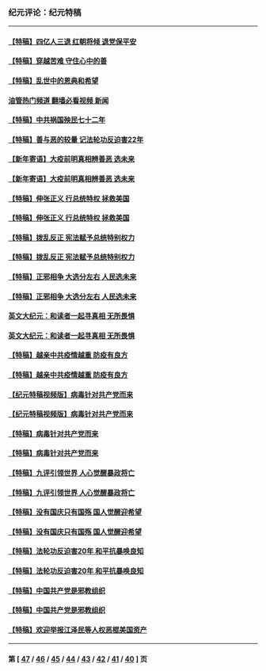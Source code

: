 ### 纪元评论：纪元特稿
---
#### [【特稿】四亿人三退 红朝将倾 退党保平安](../../pages/nsc424/n13794378.md?08300330) 
#### [【特稿】穿越苦难 守住心中的善](../../pages/nsc424/n13784979.md?08300330) 
#### [【特稿】乱世中的恩典和希望](../../pages/nsc424/n13734687.md?08300330) 
#### [油管热门频道 翻墙必看视频 新闻](ok?08300330)
#### [【特稿】中共祸国殃民七十二年](../../pages/nsc424/n13272607.md?08300330) 
#### [【特稿】善与恶的较量 记法轮功反迫害22年](../../pages/nsc424/n13086597.md?08300330) 
#### [【新年寄语】大疫前明真相辨善恶 选未来](../../pages/nsc424/n12660855.md?08300330) 
#### [【新年寄语】大疫前明真相辨善恶 选未来](../../pages/nsc424/n12660855.md?08300330) 
#### [【特稿】伸张正义 行总统特权 拯救美国](../../pages/nsc424/n12616806.md?08300330) 
#### [【特稿】伸张正义 行总统特权 拯救美国](../../pages/nsc424/n12616806.md?08300330) 
#### [【特稿】拨乱反正 宪法赋予总统特别权力](../../pages/nsc424/n12598306.md?08300330) 
#### [【特稿】拨乱反正 宪法赋予总统特别权力](../../pages/nsc424/n12598306.md?08300330) 
#### [【特稿】正邪相争 大选分左右 人民选未来](../../pages/nsc424/n12545208.md?08300330) 
#### [【特稿】正邪相争 大选分左右 人民选未来](../../pages/nsc424/n12545208.md?08300330) 
#### [英文大纪元：和读者一起寻真相 无所畏惧](../../pages/nsc424/n12542027.md?08300330) 
#### [英文大纪元：和读者一起寻真相 无所畏惧](../../pages/nsc424/n12542027.md?08300330) 
#### [【特稿】越亲中共疫情越重 防疫有良方](../../pages/nsc424/n12042989.md?08300330) 
#### [【特稿】越亲中共疫情越重 防疫有良方](../../pages/nsc424/n12042989.md?08300330) 
#### [【纪元特稿视频版】病毒针对共产党而来](../../pages/nsc424/n11977328.md?08300330) 
#### [【纪元特稿视频版】病毒针对共产党而来](../../pages/nsc424/n11977328.md?08300330) 
#### [【特稿】病毒针对共产党而来](../../pages/nsc424/n11928818.md?08300330) 
#### [【特稿】病毒针对共产党而来](../../pages/nsc424/n11928818.md?08300330) 
#### [【特稿】九评引领世界 人心觉醒暴政将亡](../../pages/nsc424/n11660496.md?08300330) 
#### [【特稿】九评引领世界 人心觉醒暴政将亡](../../pages/nsc424/n11660496.md?08300330) 
#### [【特稿】没有国庆只有国殇 国人觉醒迎希望](../../pages/nsc424/n11549354.md?08300330) 
#### [【特稿】没有国庆只有国殇 国人觉醒迎希望](../../pages/nsc424/n11549354.md?08300330) 
#### [【特稿】法轮功反迫害20年 和平抗暴唤良知](../../pages/nsc424/n11389135.md?08300330) 
#### [【特稿】法轮功反迫害20年 和平抗暴唤良知](../../pages/nsc424/n11389135.md?08300330) 
#### [【特稿】中国共产党是邪教组织](../../pages/nsc424/n11355551.md?08300330) 
#### [【特稿】中国共产党是邪教组织](../../pages/nsc424/n11355551.md?08300330) 
#### [【特稿】欢迎举报江泽民等人权恶棍美国资产](../../pages/nsc424/n11303040.md?08300330) 

---
#### 第 [ [47](./47.md?08300330) / [46](./46.md?08300330) / [45](./45.md?08300330) / [44](./44.md?08300330) / [43](./43.md?08300330) / [42](./42.md?08300330) / [41](./41.md?08300330) / [40](./40.md?08300330) ] 页
